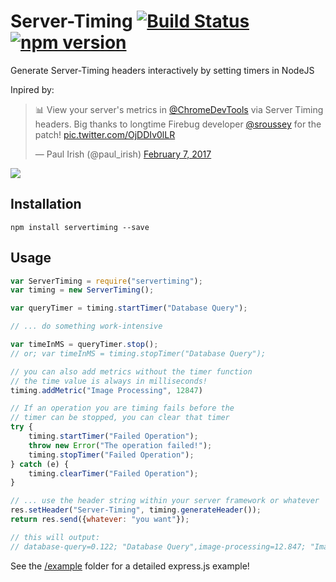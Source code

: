 # Server-Timing [![Build Status](https://travis-ci.org/thomasbrueggemann/node-servertiming.svg?branch=master)](https://travis-ci.org/thomasbrueggemann/node-servertiming) [![npm version](https://badge.fury.io/js/servertiming.svg)](https://badge.fury.io/js/servertiming)
Generate Server-Timing headers interactively by setting timers in NodeJS

Inpired by:

<blockquote class="twitter-tweet" data-lang="en"><p lang="en" dir="ltr">📊 View your server&#39;s metrics in <a href="https://twitter.com/ChromeDevTools">@ChromeDevTools</a> via Server Timing headers. Big thanks to longtime Firebug developer <a href="https://twitter.com/sroussey">@sroussey</a> for the patch! <a href="https://t.co/OjDDIv0lLR">pic.twitter.com/OjDDIv0lLR</a></p>&mdash; Paul Irish (@paul_irish) <a href="https://twitter.com/paul_irish/status/829090506084749312">February 7, 2017</a></blockquote>

<img src="http://i.imgur.com/8VdlYKn.png" />

## Installation

```shell
npm install servertiming --save
```

## Usage

```javascript
var ServerTiming = require("servertiming");
var timing = new ServerTiming();

var queryTimer = timing.startTimer("Database Query");

// ... do something work-intensive

var timeInMS = queryTimer.stop();
// or; var timeInMS = timing.stopTimer("Database Query");

// you can also add metrics without the timer function
// the time value is always in milliseconds!
timing.addMetric("Image Processing", 12847)

// If an operation you are timing fails before the
// timer can be stopped, you can clear that timer
try {
	timing.startTimer("Failed Operation");
	throw new Error("The operation failed!");
	timing.stopTimer("Failed Operation");
} catch (e) {
	timing.clearTimer("Failed Operation");
}

// ... use the header string within your server framework or whatever
res.setHeader("Server-Timing", timing.generateHeader());
return res.send({whatever: "you want"});

// this will output:
// database-query=0.122; "Database Query",image-processing=12.847; "Image Processing"
```

See the <a href="https://github.com/thomasbrueggemann/node-servertiming/tree/master/example">/example</a> folder for a detailed express.js example!
